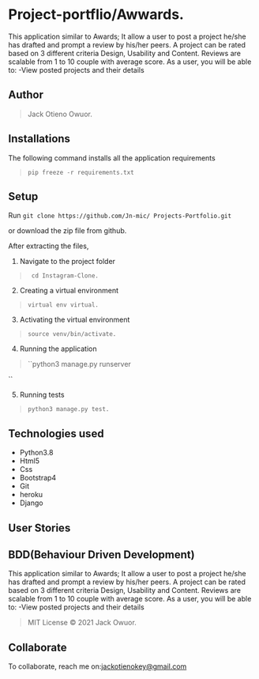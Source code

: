 # Project-portflio/Awwards.
This application similar to Awards; It allow a user to post a project he/she has drafted and prompt a review by his/her peers. A project can be rated based on 3 different criteria Design, Usability and Content. Reviews are scalable from 1 to 10 couple with average score. As a user, you will be able to: -View posted projects and their details 
## Author
>  Jack Otieno Owuor.

## Installations

The following command installs all the application requirements
>``pip freeze -r requirements.txt`` 

## Setup
Run 
``git clone https://github.com/Jn-mic/
Projects-Portfolio.git``

or download the zip file from github.

After extracting the files, 

1. Navigate to the project folder
>`` cd Instagram-Clone.`` 

2. Creating a virtual environment
>``virtual env virtual.``

3. Activating the virtual environment
>``source venv/bin/activate.``

4. Running the application
>``python3 manage.py runserver 

``

5. Running tests

 > ``python3 manage.py test.``

## Technologies used
* Python3.8
* Html5
* Css
* Bootstrap4
* Git
* heroku
* Django
## User Stories

## BDD(Behaviour Driven Development)
This application similar to Awards; It allow a user to post a project he/she has drafted and prompt a review by his/her peers. A project can be rated based on 3 different criteria Design, Usability and Content. Reviews are scalable from 1 to 10 couple with average score. As a user, you will be able to: -View posted projects and their details 

> MIT License &copy; 2021 Jack  Owuor.

## Collaborate
To collaborate, reach me on:[jackotienokey@gmail.com]()

